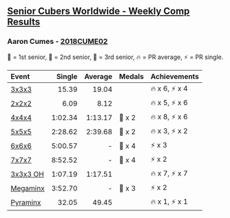 <style>table {white-space: nowrap;}</style>

## [Senior Cubers Worldwide - Weekly Comp Results](/scw-comp/results/)
### Aaron Cumes - [2018CUME02](https://www.worldcubeassociation.org/persons/2018CUME02)

<span style="white-space: nowrap;">🥇 = 1st senior</span>, <span style="white-space: nowrap;">🥈 = 2nd senior</span>, <span style="white-space: nowrap;">🥉 = 3rd senior</span>, <span style="white-space: nowrap;">🔥 = PR average</span>, <span style="white-space: nowrap;">⚡ = PR single</span>.

| Event | Single | Average | Medals | Achievements|
| :-- | --: | --: | :-- | :-- |
| [3x3x3](333.md) | 15.39 | 19.04 |  | 🔥 x 6, ⚡ x 4 |
| [2x2x2](222.md) | 6.09 | 8.12 |  | 🔥 x 5, ⚡ x 6 |
| [4x4x4](444.md) | 1:02.34 | 1:13.17 | 🥉 x 2 | 🔥 x 8, ⚡ x 6 |
| [5x5x5](555.md) | 2:28.62 | 2:39.68 | 🥉 x 2 | 🔥 x 3, ⚡ x 2 |
| [6x6x6](666.md) | 5:00.57 | - | 🥉 x 4 | ⚡ x 3 |
| [7x7x7](777.md) | 8:52.52 | - | 🥉 x 4 | ⚡ x 2 |
| [3x3x3 OH](333oh.md) | 1:07.19 | 1:17.51 |  | 🔥 x 7, ⚡ x 7 |
| [Megaminx](minx.md) | 3:52.70 | - | 🥉 x 3 | ⚡ x 2 |
| [Pyraminx](pyram.md) | 32.05 | 49.45 |  | 🔥 x 1, ⚡ x 1 |

<!-- Global site tag (gtag.js) - Google Analytics -->
<script async src="https://www.googletagmanager.com/gtag/js?id=UA-86348435-3"></script>
<script>window.dataLayer = window.dataLayer || []; function gtag() {dataLayer.push(arguments);} gtag('js', new Date()); gtag('config', 'UA-86348435-3');</script>
